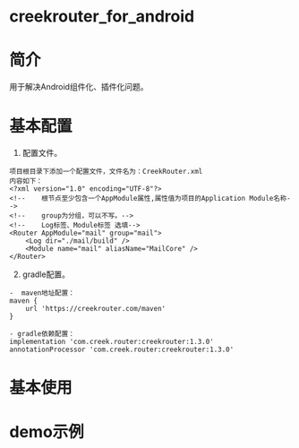 # creekrouter_for_android
# 简介
用于解决Android组件化、插件化问题。

# 基本配置
1. 配置文件。
```text
项目根目录下添加一个配置文件，文件名为：CreekRouter.xml
内容如下：
<?xml version="1.0" encoding="UTF-8"?>
<!--    根节点至少包含一个AppModule属性,属性值为项目的Application Module名称-->
<!--    group为分组，可以不写。-->
<!--    Log标签、Module标签 选填-->
<Router AppModule="mail" group="mail">
    <Log dir="./mail/build" />
    <Module name="mail" aliasName="MailCore" />
</Router>

```
2. gradle配置。
```text
-  maven地址配置：
maven {
    url 'https://creekrouter.com/maven'
}

- gradle依赖配置：
implementation 'com.creek.router:creekrouter:1.3.0'
annotationProcessor 'com.creek.router:creekrouter:1.3.0'

```

# 基本使用


# demo示例

